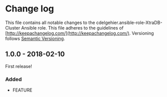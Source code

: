 # Change log

This file contains all notable changes to the cdelgehier.ansible-role-XtraDB-Cluster Ansible role. This file adheres to the guidelines of [http://keepachangelog.com/](http://keepachangelog.com/). Versioning follows [Semantic Versioning](http://semver.org/).

## 1.0.0 - 2018-02-10

First release!

### Added

- FEATURE

